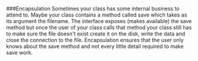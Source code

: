 <!--djw:done for now-->
###Encapsulation
Sometimes your class has some internal business to attend to. Maybe your class contains a method called save which takes as its argument the filename. The interface exposes (makes available) the save method but once the user of your class calls that method your class still has to make sure the file doesn't exist create it on the disk, write the data and close the connection to the file. Encapsulation ensures that the user only knows about the save method and not every little detail required to make save work.



